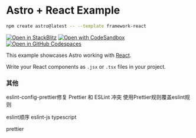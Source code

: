 # Astro + React Example

```sh
npm create astro@latest -- --template framework-react
```

[![Open in StackBlitz](https://developer.stackblitz.com/img/open_in_stackblitz.svg)](https://stackblitz.com/github/withastro/astro/tree/latest/examples/framework-react)
[![Open with CodeSandbox](https://assets.codesandbox.io/github/button-edit-lime.svg)](https://codesandbox.io/p/sandbox/github/withastro/astro/tree/latest/examples/framework-react)
[![Open in GitHub Codespaces](https://github.com/codespaces/badge.svg)](https://codespaces.new/withastro/astro?devcontainer_path=.devcontainer/framework-react/devcontainer.json)

This example showcases Astro working with [React](https://react.dev).

Write your React components as `.jsx` or `.tsx` files in your project.

### 其他

eslint-config-prettier修复 Prettier 和 ESLint 冲突
使用Prettier规则覆盖eslint规则

eslint顺序
eslint-js
typescript

prettier
